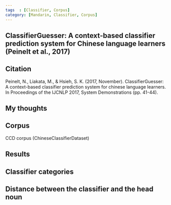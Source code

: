 ```yaml
---
tags  : [Classifier, Corpus]
category: [Mandarin, Classifier, Corpus]
---
```

## ClassifierGuesser: A context-based classifier prediction system for Chinese language learners (Peinelt et al., 2017)

## Citation 
Peinelt, N., Liakata, M., & Hsieh, S. K. (2017, November). ClassifierGuesser: A context-based classifier prediction system for chinese language learners. In Proceedings of the IJCNLP 2017, System Demonstrations (pp. 41-44).

## My thoughts

## Corpus
CCD corpus (ChineseClassifierDataset)

## Results

## Classifier categories 


## Distance between the classifier and the head noun 


